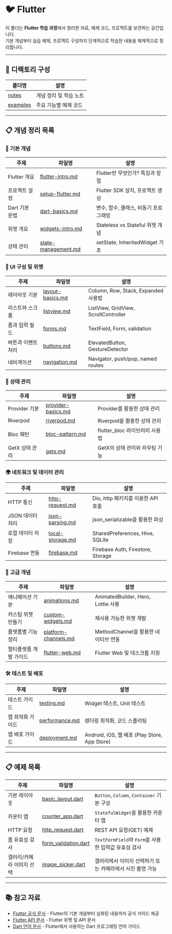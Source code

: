 # 🐦 Flutter

이 폴더는 **Flutter 학습 과정**에서 정리한 자료, 예제 코드, 프로젝트를 보관하는 공간입니다.  
기본 개념부터 실습 예제, 프로젝트 구성까지 단계적으로 학습한 내용을 체계적으로 정리합니다.

---

## 📂 디렉토리 구성

| 폴더명 | 설명 |
|---|---|
| [notes](./notes) | 개념 정리 및 학습 노트 |
| [examples](./examples) | 주요 기능별 예제 코드 |

---

## 📋 개념 정리 목록  

### 📌 기본 개념  
| 주제 | 파일명 | 설명 |  
|---|---|---|
| Flutter 개요 | [flutter-intro.md](./notes/flutter-intro.md) | Flutter란 무엇인가? 특징과 장점 |  
| 프로젝트 설정 | [setup-flutter.md](./notes/setup-flutter.md) | Flutter SDK 설치, 프로젝트 생성 |  
| Dart 기본 문법 | [dart-basics.md](./notes/dart-basics.md) | 변수, 함수, 클래스, 비동기 프로그래밍 |  
| 위젯 개요 | [widgets-intro.md](./notes/widgets-intro.md) | Stateless vs Stateful 위젯 개념 |  
| 상태 관리 | [state-management.md](./notes/state-management.md) | setState, InheritedWidget 기초 |  

### 🔲 UI 구성 및 위젯  
| 주제 | 파일명 | 설명 |  
|---|---|---|
| 레이아웃 기본 | [layout-basics.md](./notes/layout-basics.md) | Column, Row, Stack, Expanded 사용법 |  
| 리스트와 스크롤 | [listview.md](./notes/listview.md) | ListView, GridView, ScrollController |  
| 폼과 입력 필드 | [forms.md](./notes/forms.md) | TextField, Form, validation |  
| 버튼과 이벤트 처리 | [buttons.md](./notes/buttons.md) | ElevatedButton, GestureDetector |  
| 네비게이션 | [navigation.md](./notes/navigation.md) | Navigator, push/pop, named routes |  

### 🔄 상태 관리  
| 주제 | 파일명 | 설명 |  
|---|---|---|
| Provider 기본 | [provider-basics.md](./notes/provider-basics.md) | Provider를 활용한 상태 관리 |  
| Riverpod | [riverpod.md](./notes/riverpod.md) | Riverpod을 활용한 상태 관리 |  
| Bloc 패턴 | [bloc-pattern.md](./notes/bloc-pattern.md) | flutter_bloc 라이브러리 사용법 |  
| GetX 상태 관리 | [getx.md](./notes/getx.md) | GetX의 상태 관리와 라우팅 기능 |  

### 🌍 네트워크 및 데이터 관리  
| 주제 | 파일명 | 설명 |  
|---|---|---|
| HTTP 통신 | [http-request.md](./notes/http-request.md) | Dio, http 패키지를 이용한 API 호출 |  
| JSON 데이터 처리 | [json-parsing.md](./notes/json-parsing.md) | json_serializable을 활용한 파싱 |  
| 로컬 데이터 저장 | [local-storage.md](./notes/local-storage.md) | SharedPreferences, Hive, SQLite |  
| Firebase 연동 | [firebase.md](./notes/firebase.md) | Firebase Auth, Firestore, Storage |  

### 🚀 고급 개념  
| 주제 | 파일명 | 설명 |  
|---|---|---|
| 애니메이션 기본 | [animations.md](./notes/animations.md) | AnimatedBuilder, Hero, Lottie 사용 |  
| 커스텀 위젯 만들기 | [custom-widgets.md](./notes/custom-widgets.md) | 재사용 가능한 위젯 개발 |  
| 플랫폼별 기능 정리 | [platform-channels.md](./notes/platform-channels.md) | MethodChannel을 활용한 네이티브 연동 |  
| 멀티플랫폼 개발 가이드 | [flutter-web.md](./notes/flutter-web.md) | Flutter Web 및 데스크톱 지원 |  

### 🛠️ 테스트 및 배포  
| 주제 | 파일명 | 설명 |  
|---|---|---|
| 테스트 가이드 | [testing.md](./notes/testing.md) | Widget 테스트, Unit 테스트 |  
| 앱 최적화 가이드 | [performance.md](./notes/performance.md) | 렌더링 최적화, 코드 스플리팅 |  
| 앱 배포 가이드 | [deployment.md](./notes/deployment.md) | Android, iOS, 웹 배포 (Play Store, App Store) |  

---

## 📋 예제 목록

| 주제 | 파일명 | 설명 |
|---|---|---|
| 기본 레이아웃 | [basic_layout.dart](./examples/basic_layout.dart) | `Button`, `Column`, `Container` 기본 구성 |
| 카운터 앱 | [counter_app.dart](./examples/counter_app.dart) | `StatefulWidget`을 활용한 카운터 앱 |
| HTTP 요청 | [http_request.dart](./examples/http_request.dart) | REST API 요청(GET) 예제 |
| 폼 유효성 검사 | [form_validation.dart](./examples/form_validation.dart) | `TextFormField`와 `Form`을 사용한 입력값 유효성 검사 |
| 갤러리/카메라 이미지 선택 | [image_picker.dart](./examples/image_picker.dart) | 갤러리에서 이미지 선택하기 또는 카메라에서 사진 촬영 가능 |

---

## 📚 참고 자료
- [Flutter 공식 문서](https://docs.flutter.dev/) - Flutter의 기본 개념부터 심화된 내용까지 공식 가이드 제공  
- [Flutter API 문서](https://api.flutter.dev/) - Flutter 위젯 및 API 문서  
- [Dart 언어 문서](https://dart.dev/guides) - Flutter에서 사용하는 Dart 프로그래밍 언어 가이드  

